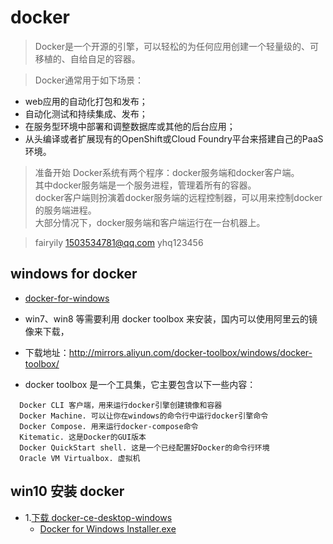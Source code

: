 # docker
>Docker是一个开源的引擎，可以轻松的为任何应用创建一个轻量级的、可移植的、自给自足的容器。

>Docker通常用于如下场景：
  - web应用的自动化打包和发布；
  - 自动化测试和持续集成、发布；
  - 在服务型环境中部署和调整数据库或其他的后台应用；
  - 从头编译或者扩展现有的OpenShift或Cloud Foundry平台来搭建自己的PaaS环境。

>准备开始
Docker系统有两个程序：docker服务端和docker客户端。  
其中docker服务端是一个服务进程，管理着所有的容器。  
docker客户端则扮演着docker服务端的远程控制器，可以用来控制docker的服务端进程。  
大部分情况下，docker服务端和客户端运行在一台机器上。

>fairyily  1503534781@qq.com yhq123456

## windows for docker

- [docker-for-windows](https://docs.docker.com/docker-for-windows/)

- win7、win8 等需要利用 docker toolbox 来安装，国内可以使用阿里云的镜像来下载，  
- 下载地址：http://mirrors.aliyun.com/docker-toolbox/windows/docker-toolbox/
- docker toolbox 是一个工具集，它主要包含以下一些内容：
```
  Docker CLI 客户端，用来运行docker引擎创建镜像和容器
  Docker Machine. 可以让你在windows的命令行中运行docker引擎命令
  Docker Compose. 用来运行docker-compose命令
  Kitematic. 这是Docker的GUI版本
  Docker QuickStart shell. 这是一个已经配置好Docker的命令行环境
  Oracle VM Virtualbox. 虚拟机
```

## win10 安装 docker

- 1.[下载 docker-ce-desktop-windows](https://store.docker.com/editions/community/docker-ce-desktop-windows)
  - [Docker for Windows Installer.exe](https://download.docker.com/win/stable/Docker%20for%20Windows%20Installer.exe)
